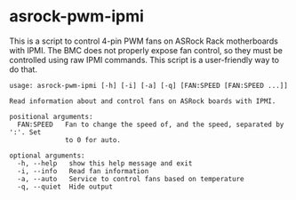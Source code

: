 # asrock-pwm-ipmi

This is a script to control 4-pin PWM fans on ASRock Rack motherboards with IPMI. The BMC does not properly expose fan control, so they must be controlled using raw IPMI commands. This script is a user-friendly way to do that.


    usage: asrock-pwm-ipmi [-h] [-i] [-a] [-q] [FAN:SPEED [FAN:SPEED ...]]

    Read information about and control fans on ASRock boards with IPMI.

    positional arguments:
      FAN:SPEED   Fan to change the speed of, and the speed, separated by ':'. Set
                  to 0 for auto.

    optional arguments:
      -h, --help   show this help message and exit
      -i, --info   Read fan information
      -a, --auto   Service to control fans based on temperature
      -q, --quiet  Hide output
  

